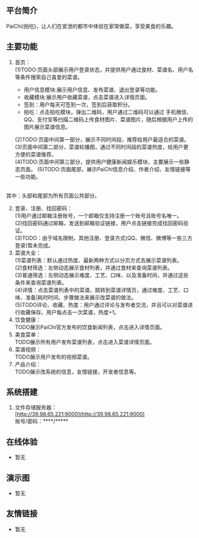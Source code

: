 ## 平台简介

PaiChi(拍吃)，让人们在宣泄的都市中体验在家常做菜，享受美食的乐趣。

## 主要功能

1.  首页：<br>
    (1)TODO:页面头部展示用户登录状态，并提供用户通过食材、菜谱名、用户名等条件搜索自己喜爱的菜谱。<br>
    * 用户信息模块:展示用户信息、发布菜谱、退出登录等功能。<br>
    * 收藏模块:展示用户收藏菜谱，点击菜谱进入详情页面。<br>
    * 签到：用户每天可签到一次，签到后获取积分。<br>
    * 拍吃：点击拍吃模块，弹出二维码，用户通过二维码可以通过
    手机微信、QQ、支付宝等扫描二维码上传食材图片、菜谱图片，随后根据用户上传的图片展示菜谱信息。<br>
    
    (2)TODO:页面中间第一部分，展示不同时间段，推荐给用户最适合的菜谱。<br>
    (3)页面中间第二部分，菜谱轮播图，通过不同时间段的菜谱热度，给用户更方便的菜谱推荐。<br>
    (4)TODO:页面中间第三部分，提供用户健康新闻娱乐模块，主要展示一些静态页面。
    (5)TODO:页面尾部，展示PaiChi信息介绍、作者介绍、友情链接等一些功能。
<br>
其中：头部和尾部为所有页面公共部分。

2.  登录、注册、找回密码：<br>
    (1)用户通过邮箱注册账号，一个邮箱仅支持注册一个账号且账号名唯一。<br>
    (2)找回密码通过邮箱，发送到邮箱验证链接，用户点击链接完成找回密码验证。<br>
    (3)TODO：由于域名限制，其他注册、登录方式(QQ、微信、微博等一些三方登录)暂未完成。<br>
3.  菜谱大全：<br>
    (1)菜谱列表：默认通过热度、最新两种方式以分页方式去展示菜谱列表。<br>
    (2)食材筛选：左侧动态展示食材列表，并通过食材来查询菜谱列表。<br>
    (3)普通筛选：左侧动态展示难度、工艺、口味、以及准备时间，并通过这些条件来查询菜谱列表。<br>
    (4)详情：点击菜谱列表中的菜谱，跳转到菜谱详情页，通过难度、工艺、口味、准备|耗时时间、步骤做法来展示改菜谱的做法。<br>
    (5)TODO评论、收藏、热度：用户通过评论与发布者交流，并且可以对菜谱进行收藏保存。用户每点击一次菜谱，热度+1。<br>
4.  饮食健康：<br>
  TODO展示PaiChi官方发布的饮食新闻列表，点击进入详情页面。
5.  美食菜单：<br>
  TODO展示所有用户发布菜谱列表，点击进入菜谱详情页面。<br>
6.  菜谱视频：<br>
  TODO展示用户发布的视频菜谱。<br>
7.  产品介绍：<br>
  TODO展示改系统的信息，友情链接，开发者信息等。<br>
  
## 系统搭建
1.  文件存储服务器：<br>
    [http://39.98.65.221:9000](http://39.98.65.221:9000) <br>
    账号/密码：****/*****

## 在线体验

- 暂无

## 演示图

- 暂无

## 友情链接

- 暂无